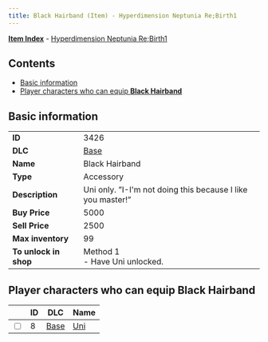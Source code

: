 ```yaml
---
title: Black Hairband (Item) - Hyperdimension Neptunia Re;Birth1
---
```


[**Item Index**](/neptunia/rb1/item/index.html) - [Hyperdimension Neptunia Re;Birth1](/neptunia/rb1)

## Contents

- [Basic information](#basic-information)
- [Player characters who can equip **Black Hairband**](#player-characters-who-can-equip-black-hairband)

## Basic information

|   |   |
| -- | -- |
| **ID** | 3426 |
| **DLC** | [Base](/neptunia/rb1/dlc/1-base.html) |
| **Name** | Black Hairband |
| **Type** | Accessory |
| **Description** | Uni only. ”I-I'm not doing this because I like you master!” |
| **Buy Price** | 5000 |
| **Sell Price** | 2500 |
| **Max inventory** | 99 |
| **To unlock in shop** | Method 1<br />- Have Uni unlocked. |


## Player characters who can equip **Black Hairband**

|    | ID | DLC | Name |
| -- | -- | --- | ---- |
| <input type="checkbox" id="rb1-player-1-8" class="trackbox" /> | 8 | [Base](/neptunia/rb1/dlc/1-base.html) | [Uni](/neptunia/rb1/player/1-8-uni.html) |

